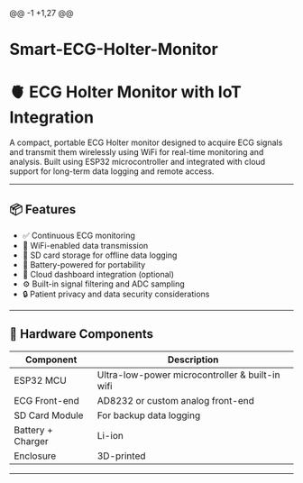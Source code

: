 @@ -1 +1,27 @@
# Smart-ECG-Holter-Monitor
# 🫀 ECG Holter Monitor with IoT Integration

A compact, portable ECG Holter monitor designed to acquire ECG signals and transmit them wirelessly using WiFi for real-time monitoring and analysis. Built using ESP32 microcontroller and integrated with cloud support for long-term data logging and remote access.

---

## 📦 Features

- ✅ Continuous ECG monitoring
- 📡 WiFi-enabled data transmission
- 💾 SD card storage for offline data logging
- 🔋 Battery-powered for portability
- 📱 Cloud dashboard integration (optional)
- ⚙️ Built-in signal filtering and ADC sampling
- 🔒 Patient privacy and data security considerations

---

## 🧰 Hardware Components

| Component         | Description                                     |
|-------------------|-------------------------------------------------|
| ESP32 MCU         | Ultra-low-power microcontroller & built-in wifi |
| ECG Front-end     | AD8232 or custom analog front-end               |
| SD Card Module    | For backup data logging                         |
| Battery + Charger | Li-ion                                          |
| Enclosure         | 3D-printed                                      |

---
